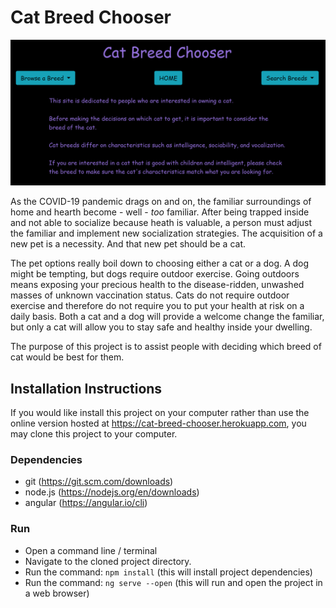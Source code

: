# Cat Breed Chooser

![Cat Breed Chooser](./planning/CatBreedChooserSite.png)

As the COVID-19 pandemic drags on and on, the familiar surroundings of home and hearth become - well - *_too_* familiar. After being trapped inside and not able to socialize because heath is valuable, a person must adjust the familiar and implement new socialization strategies. The acquisition of a new pet is a necessity. And that new pet should be a cat.<br>

The pet options really boil down to choosing either a cat or a dog. A dog might be tempting, but dogs require outdoor exercise. Going outdoors means exposing your precious health to the disease-ridden, unwashed masses of unknown vaccination status. Cats do not require outdoor exercise and therefore do not require you to put your health at risk on a daily basis. Both a cat and a dog will provide a welcome change the familiar, but only a cat will allow you to stay safe and healthy inside your dwelling.<br>

The purpose of this project is to assist people with deciding which breed of cat would be best for them.<br>

## Installation Instructions
If you would like install this project on your computer rather than use the online version hosted at https://cat-breed-chooser.herokuapp.com, you may clone this project to your computer.  

### Dependencies
- git (https://git.scm.com/downloads)
- node.js (https://nodejs.org/en/downloads)
- angular (https://angular.io/cli)

### Run
- Open a command line / terminal
- Navigate to the cloned project directory. 
- Run the command: ```npm install``` (this will install project dependencies)
- Run the command: ```ng serve --open``` (this will run and open the project in a web browser)

